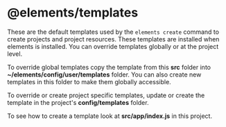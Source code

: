 @elements/templates
===================

These are the default templates used by the `elements create` command to create
projects and project resources. These templates are installed when elements is
installed. You can override templates globally or at the project level.

To override global templates copy the template from this **src** folder into
**~/elements/config/user/templates** folder. You can also create new templates
in this folder to make them globally accessible.

To override or create project specific templates, update or create the template
in the project's **config/templates** folder.

To see how to create a template look at **src/app/index.js** in this project.
